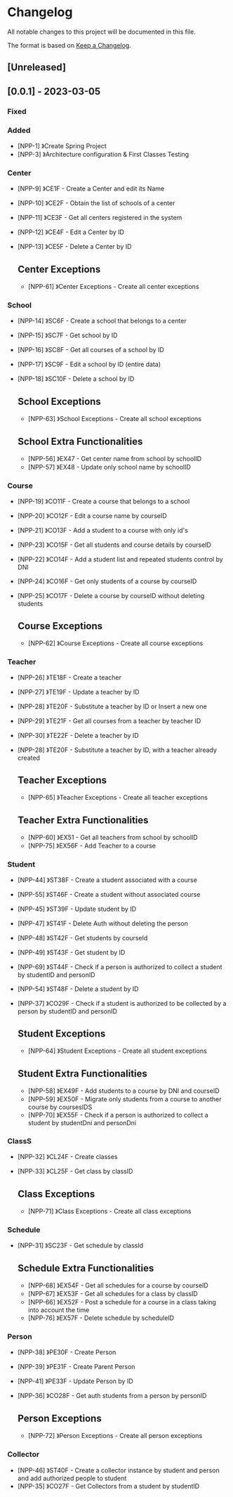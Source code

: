 # Changelog

All notable changes to this project will be documented in this file.

The format is based on [Keep a Changelog](https://keepachangelog.com/en/1.0.0/).

## [Unreleased]

## [0.0.1] - 2023-03-05

### Fixed

### Added

- [NPP-1] 》Create Spring Project 
- [NPP-3] 》Architecture configuration & First Classes Testing

### Center 

- [NPP-9] 》CE1F - Create a Center and edit its Name
- [NPP-10] 》CE2F - Obtain the list of schools of a center
- [NPP-11] 》CE3F - Get all centers registered in the system
- [NPP-12] 》CE4F - Edit a Center by ID
- [NPP-13] 》CE5F - Delete a Center by ID

    ## Center Exceptions
    
    - [NPP-61] 》Center Exceptions - Create all center exceptions


### School

- [NPP-14] 》SC6F - Create a school that belongs to a center
- [NPP-15] 》SC7F - Get school by ID
- [NPP-16] 》SC8F - Get all courses of a school by ID
- [NPP-17] 》SC9F - Edit a school by ID (entire data)
- [NPP-18] 》SC10F - Delete a school by ID

    ## School Exceptions

    - [NPP-63] 》School Exceptions - Create all school exceptions
    
    ## School Extra Functionalities

    - [NPP-56] 》EX47 - Get center name from school by schoolID
    - [NPP-57] 》EX48 - Update only school name by schoolID
     

### Course

- [NPP-19] 》CO11F - Create a course that belongs to a school
- [NPP-20] 》CO12F - Edit a course name by courseID
- [NPP-21] 》CO13F - Add a student to a course with only id's
- [NPP-23] 》CO15F - Get all students and course details by courseID
- [NPP-22] 》CO14F - Add a student list and repeated students control by DNI
- [NPP-24] 》CO16F - Get only students of a course by courseID
- [NPP-25] 》CO17F - Delete a course by courseID without deleting students

    ## Course Exceptions
    
    - [NPP-62] 》Course Exceptions - Create all course exceptions

### Teacher

- [NPP-26] 》TE18F - Create a teacher  
- [NPP-27] 》TE19F - Update a teacher by ID
- [NPP-28] 》TE20F - Substitute a teacher by ID or Insert a new one
- [NPP-29] 》TE21F - Get all courses from a teacher by teacher ID
- [NPP-30] 》TE22F - Delete a teacher by ID
- [NPP-28] 》TE20F - Substitute a teacher by ID, with a teacher already created

    ## Teacher Exceptions

    - [NPP-65] 》Teacher Exceptions - Create all teacher exceptions

    ## Teacher Extra Functionalities

    - [NPP-60] 》EX51 - Get all teachers from school by schoolID
    - [NPP-75] 》EX56F - Add Teacher to a course

### Student

- [NPP-44] 》ST38F - Create a student associated with a course
- [NPP-55] 》ST46F - Create a student without associated course
- [NPP-45] 》ST39F - Update student by ID
- [NPP-47] 》ST41F - Delete Auth without deleting the person
- [NPP-48] 》ST42F - Get students by courseId
- [NPP-49] 》ST43F - Get student by ID
- [NPP-69] 》ST44F - Check if a person is authorized to collect a student by studentID and personID
- [NPP-54] 》ST48F - Delete a student by ID
- [NPP-37] 》CO29F - Check if a student is authorized to be collected by a person by studentID and personID

    ## Student Exceptions

    - [NPP-64] 》Student Exceptions - Create all student exceptions

    ## Student Extra Functionalities

    - [NPP-58] 》EX49F - Add students to a course by DNI and courseID
    - [NPP-59] 》EX50F - Migrate only students from a course to another course by coursesIDS
    - [NPP-70] 》EX55F - Check if a person is authorized to collect a student by studentDni and personDni


### ClassS

- [NPP-32] 》CL24F - Create classes 
- [NPP-33] 》CL25F - Get class by classID

    ## Class Exceptions

    - [NPP-71] 》Class Exceptions - Create all class exceptions

### Schedule

- [NPP-31] 》SC23F - Get schedule by classId

    ## Schedule Extra Functionalities
    
    - [NPP-68] 》EX54F - Get all schedules for a course by courseID
    - [NPP-67] 》EX53F - Get all schedules for a class by classID
    - [NPP-66] 》EX52F - Post a schedule for a course in a class taking into account the time
    - [NPP-76] 》EX57F - Delete schedule by scheduleID

### Person

- [NPP-38] 》PE30F - Create Person
- [NPP-39] 》PE31F - Create Parent Person
- [NPP-41] 》PE33F - Update Person by ID
- [NPP-36] 》CO28F - Get auth students from a person by personID

    ## Person Exceptions

    - [NPP-72] 》Person Exceptions - Create all person exceptions

### Collector

- [NPP-46] 》ST40F - Create a collector instance by student and person and add authorized people to student 
- [NPP-35] 》CO27F - Get Collectors from a student by studentID

